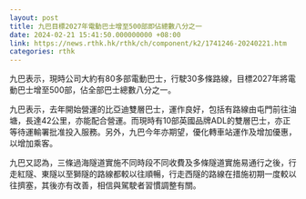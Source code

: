 ```yaml
---
layout: post
title: 九巴目標2027年電動巴士增至500部即佔總數八分之一
date: 2024-02-21 15:41:50.000000000 +08:00
link: https://news.rthk.hk/rthk/ch/component/k2/1741246-20240221.htm
categories: rthk
---
```


九巴表示，現時公司大約有80多部電動巴士，行駛30多條路線，目標2027年將電動巴士增至500部，佔全部巴士總數八分之一。

九巴表示，去年開始營運的比亞迪雙層巴士，運作良好，包括有路線由屯門前往油塘，長達42公里，亦能配合營運。而現時有10部英國品牌ADL的雙層巴士，亦正等待運輸署批准投入服務。另外，九巴今年亦期望，優化轉車站運作及增加優惠，以增加乘客。

九巴又認為，三條過海隧道實施不同時段不同收費及多條隧道實施易通行之後，行走紅隧、東隧以至獅隧的路線都較以往順暢，行走西隧的路線在措施初期一度較以往擠塞，其後亦有改善，相信與駕駛者習慣調整有關。
